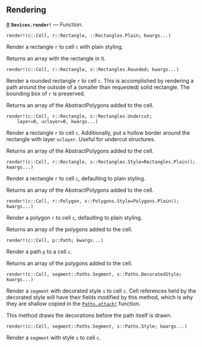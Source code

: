 
<a id='Rendering-1'></a>

## Rendering

<a id='Devices.render!' href='#Devices.render!'>#</a>
**`Devices.render!`** &mdash; *Function*.



```
render!(c::Cell, r::Rectangle, ::Rectangles.Plain; kwargs...)
```

Render a rectangle `r` to cell `c` with plain styling.

Returns an array with the rectangle in it.


```
render!(c::Cell, r::Rectangle, s::Rectangles.Rounded; kwargs...)
```

Render a rounded rectangle `r` to cell `c`. This is accomplished by rendering a path around the outside of a (smaller than requested) solid rectangle. The bounding box of `r` is preserved.

Returns an array of the AbstractPolygons added to the cell.


```
render!(c::Cell, r::Rectangle, s::Rectangles.Undercut;
    layer=0, uclayer=0, kwargs...)
```

Render a rectangle `r` to cell `c`. Additionally, put a hollow border around the rectangle with layer `uclayer`. Useful for undercut structures.

Returns an array of the AbstractPolygons added to the cell.


```
render!(c::Cell, r::Rectangle, s::Rectangles.Style=Rectangles.Plain(); kwargs...)
```

Render a rectangle `r` to cell `c`, defaulting to plain styling.

Returns an array of the AbstractPolygons added to the cell.


```
render!(c::Cell, r::Polygon, s::Polygons.Style=Polygons.Plain(); kwargs...)
```

Render a polygon `r` to cell `c`, defaulting to plain styling.

Returns an array of the polygons added to the cell.


```
render!(c::Cell, p::Path; kwargs...)
```

Render a path `p` to a cell `c`.

Returns an array of the polygons added to the cell.


```
render!(c::Cell, segment::Paths.Segment, s::Paths.DecoratedStyle; kwargs...)
```

Render a `segment` with decorated style `s` to cell `c`. Cell references held by the decorated style will have their fields modified by this method, which is why they are shallow copied in the [`Paths.attach!`](paths.md#Devices.Paths.attach!) function.

This method draws the decorations before the path itself is drawn.


```
render!(c::Cell, segment::Paths.Segment, s::Paths.Style; kwargs...)
```

Render a `segment` with style `s` to cell `c`.

